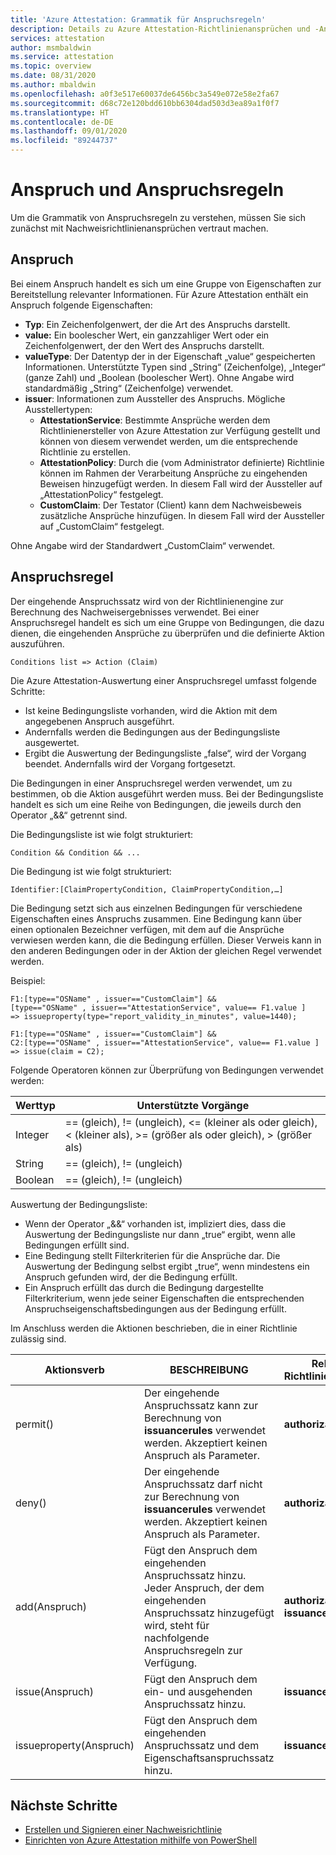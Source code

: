 ```yaml
---
title: 'Azure Attestation: Grammatik für Anspruchsregeln'
description: Details zu Azure Attestation-Richtlinienansprüchen und -Anspruchsregeln.
services: attestation
author: msmbaldwin
ms.service: attestation
ms.topic: overview
ms.date: 08/31/2020
ms.author: mbaldwin
ms.openlocfilehash: a0f3e517e60037de6456bc3a549e072e58e2fa67
ms.sourcegitcommit: d68c72e120bdd610bb6304dad503d3ea89a1f0f7
ms.translationtype: HT
ms.contentlocale: de-DE
ms.lasthandoff: 09/01/2020
ms.locfileid: "89244737"
---
```

# <a name="claim-and-claim-rules"></a>Anspruch und Anspruchsregeln

Um die Grammatik von Anspruchsregeln zu verstehen, müssen Sie sich zunächst mit Nachweisrichtlinienansprüchen vertraut machen.

## <a name="claim"></a>Anspruch

Bei einem Anspruch handelt es sich um eine Gruppe von Eigenschaften zur Bereitstellung relevanter Informationen. Für Azure Attestation enthält ein Anspruch folgende Eigenschaften:

- **Typ**: Ein Zeichenfolgenwert, der die Art des Anspruchs darstellt.
- **value:** Ein boolescher Wert, ein ganzzahliger Wert oder ein Zeichenfolgenwert, der den Wert des Anspruchs darstellt.
- **valueType**: Der Datentyp der in der Eigenschaft „value“ gespeicherten Informationen. Unterstützte Typen sind „String“ (Zeichenfolge), „Integer“ (ganze Zahl) und „Boolean (boolescher Wert). Ohne Angabe wird standardmäßig „String“ (Zeichenfolge) verwendet.
- **issuer**: Informationen zum Aussteller des Anspruchs. Mögliche Ausstellertypen:
  - **AttestationService**: Bestimmte Ansprüche werden dem Richtlinienersteller von Azure Attestation zur Verfügung gestellt und können von diesem verwendet werden, um die entsprechende Richtlinie zu erstellen.
  - **AttestationPolicy**: Durch die (vom Administrator definierte) Richtlinie können im Rahmen der Verarbeitung Ansprüche zu eingehenden Beweisen hinzugefügt werden. In diesem Fall wird der Aussteller auf „AttestationPolicy“ festgelegt.
  - **CustomClaim**: Der Testator (Client) kann dem Nachweisbeweis zusätzliche Ansprüche hinzufügen. In diesem Fall wird der Aussteller auf „CustomClaim“ festgelegt.

Ohne Angabe wird der Standardwert „CustomClaim“ verwendet.

## <a name="claim-rule"></a>Anspruchsregel

Der eingehende Anspruchssatz wird von der Richtlinienengine zur Berechnung des Nachweisergebnisses verwendet. Bei einer Anspruchsregel handelt es sich um eine Gruppe von Bedingungen, die dazu dienen, die eingehenden Ansprüche zu überprüfen und die definierte Aktion auszuführen.

```
Conditions list => Action (Claim)
```

Die Azure Attestation-Auswertung einer Anspruchsregel umfasst folgende Schritte:

- Ist keine Bedingungsliste vorhanden, wird die Aktion mit dem angegebenen Anspruch ausgeführt. 
- Andernfalls werden die Bedingungen aus der Bedingungsliste ausgewertet.
- Ergibt die Auswertung der Bedingungsliste „false“, wird der Vorgang beendet. Andernfalls wird der Vorgang fortgesetzt.

Die Bedingungen in einer Anspruchsregel werden verwendet, um zu bestimmen, ob die Aktion ausgeführt werden muss. Bei der Bedingungsliste handelt es sich um eine Reihe von Bedingungen, die jeweils durch den Operator „&&“ getrennt sind.

Die Bedingungsliste ist wie folgt strukturiert:

```
Condition && Condition && ...
```

Die Bedingung ist wie folgt strukturiert:

```
Identifier:[ClaimPropertyCondition, ClaimPropertyCondition,…]
```

Die Bedingung setzt sich aus einzelnen Bedingungen für verschiedene Eigenschaften eines Anspruchs zusammen. Eine Bedingung kann über einen optionalen Bezeichner verfügen, mit dem auf die Ansprüche verwiesen werden kann, die die Bedingung erfüllen. Dieser Verweis kann in den anderen Bedingungen oder in der Aktion der gleichen Regel verwendet werden.

Beispiel:

```
F1:[type=="OSName" , issuer=="CustomClaim"] && 
[type=="OSName" , issuer=="AttestationService", value== F1.value ] 
=> issueproperty(type="report_validity_in_minutes", value=1440);

F1:[type=="OSName" , issuer=="CustomClaim"] && 
C2:[type=="OSName" , issuer=="AttestationService", value== F1.value ] 
=> issue(claim = C2);
```

Folgende Operatoren können zur Überprüfung von Bedingungen verwendet werden:

| Werttyp | Unterstützte Vorgänge |
|--|--|
| Integer | == (gleich), \!= (ungleich), <= (kleiner als oder gleich), < (kleiner als), >= (größer als oder gleich), > (größer als) |
| String | == (gleich), \!= (ungleich) |
| Boolean | == (gleich), \!= (ungleich) |

Auswertung der Bedingungsliste:

- Wenn der Operator „&&“ vorhanden ist, impliziert dies, dass die Auswertung der Bedingungsliste nur dann „true“ ergibt, wenn alle Bedingungen erfüllt sind.
- Eine Bedingung stellt Filterkriterien für die Ansprüche dar. Die Auswertung der Bedingung selbst ergibt „true“, wenn mindestens ein Anspruch gefunden wird, der die Bedingung erfüllt.
- Ein Anspruch erfüllt das durch die Bedingung dargestellte Filterkriterium, wenn jede seiner Eigenschaften die entsprechenden Anspruchseigenschaftsbedingungen aus der Bedingung erfüllt.  

Im Anschluss werden die Aktionen beschrieben, die in einer Richtlinie zulässig sind.

| Aktionsverb | BESCHREIBUNG | Relevante Richtlinienabschnitte |
|--|--|--|
| permit() | Der eingehende Anspruchssatz kann zur Berechnung von **issuancerules** verwendet werden. Akzeptiert keinen Anspruch als Parameter. | **authorizationrules** |
| deny() | Der eingehende Anspruchssatz darf nicht zur Berechnung von **issuancerules** verwendet werden. Akzeptiert keinen Anspruch als Parameter. | **authorizationrules** |
| add(Anspruch) | Fügt den Anspruch dem eingehenden Anspruchssatz hinzu. Jeder Anspruch, der dem eingehenden Anspruchssatz hinzugefügt wird, steht für nachfolgende Anspruchsregeln zur Verfügung. |**authorizationrules**, **issuancerules** |
| issue(Anspruch) | Fügt den Anspruch dem ein- und ausgehenden Anspruchssatz hinzu. | **issuancerules** |
| issueproperty(Anspruch) | Fügt den Anspruch dem eingehenden Anspruchssatz und dem Eigenschaftsanspruchssatz hinzu. | **issuancerules**

## <a name="next-steps"></a>Nächste Schritte

- [Erstellen und Signieren einer Nachweisrichtlinie](author-sign-policy.md)
- [Einrichten von Azure Attestation mithilfe von PowerShell](quickstart-powershell.md)

